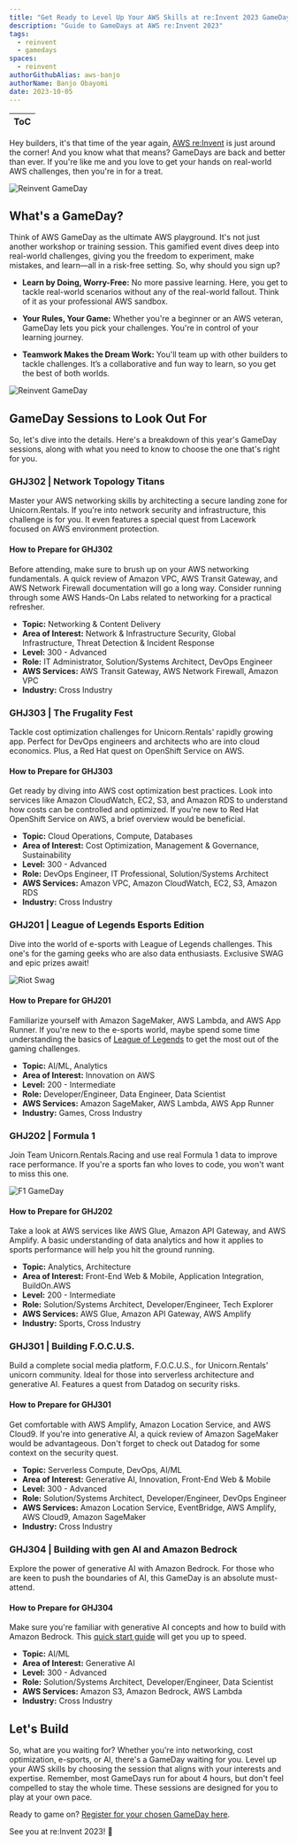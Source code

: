 ```yaml
---
title: "Get Ready to Level Up Your AWS Skills at re:Invent 2023 GameDays"
description: "Guide to GameDays at AWS re:Invent 2023"
tags:
  - reinvent
  - gamedays
spaces:
  - reinvent
authorGithubAlias: aws-banjo
authorName: Banjo Obayomi
date: 2023-10-05
---
```


|ToC|
|---|

Hey builders, it's that time of the year again, [AWS re:Invent](https://reinvent.awsevents.com/) is just around the corner! And you know what that means? GameDays are back and better than ever. If you're like me and you love to get your hands on real-world AWS challenges, then you're in for a treat.

![Reinvent GameDay](images/gameday_vibe.jpg)

## What's a GameDay?

Think of AWS GameDay as the ultimate AWS playground. It's not just another workshop or training session. This gamified event dives deep into real-world challenges, giving you the freedom to experiment, make mistakes, and learn—all in a risk-free setting. So, why should you sign up?

* **Learn by Doing, Worry-Free:** No more passive learning. Here, you get to tackle real-world scenarios without any of the real-world fallout. Think of it as your professional AWS sandbox.

* **Your Rules, Your Game:** Whether you're a beginner or an AWS veteran, GameDay lets you pick your challenges. You're in control of your learning journey.

* **Teamwork Makes the Dream Work:** You'll team up with other builders to tackle challenges. It’s a collaborative and fun way to learn, so you get the best of both worlds.

![Reinvent GameDay](images/scoreboard.jpg)

## GameDay Sessions to Look Out For

So, let's dive into the details. Here's a breakdown of this year's GameDay sessions, along with what you need to know to choose the one that's right for you.

### GHJ302 | Network Topology Titans

Master your AWS networking skills by architecting a secure landing zone for Unicorn.Rentals. If you're into network security and infrastructure, this challenge is for you. It even features a special quest from Lacework focused on AWS environment protection.

#### How to Prepare for GHJ302

Before attending, make sure to brush up on your AWS networking fundamentals. A quick review of Amazon VPC, AWS Transit Gateway, and AWS Network Firewall documentation will go a long way. Consider running through some AWS Hands-On Labs related to networking for a practical refresher.

* **Topic:** Networking & Content Delivery
* **Area of Interest:** Network & Infrastructure Security, Global Infrastructure, Threat Detection & Incident Response
* **Level:** 300 - Advanced
* **Role:** IT Administrator, Solution/Systems Architect, DevOps Engineer
* **AWS Services:** AWS Transit Gateway, AWS Network Firewall, Amazon VPC
* **Industry:** Cross Industry

### GHJ303 | The Frugality Fest

Tackle cost optimization challenges for Unicorn.Rentals' rapidly growing app. Perfect for DevOps engineers and architects who are into cloud economics. Plus, a Red Hat quest on OpenShift Service on AWS.

#### How to Prepare for GHJ303

Get ready by diving into AWS cost optimization best practices. Look into services like Amazon CloudWatch, EC2, S3, and Amazon RDS to understand how costs can be controlled and optimized. If you're new to Red Hat OpenShift Service on AWS, a brief overview would be beneficial.

* **Topic:** Cloud Operations, Compute, Databases
* **Area of Interest:** Cost Optimization, Management & Governance, Sustainability
* **Level:** 300 - Advanced
* **Role:** DevOps Engineer, IT Professional, Solution/Systems Architect
* **AWS Services:** Amazon VPC, Amazon CloudWatch, EC2, S3, Amazon RDS
* **Industry:** Cross Industry

### GHJ201 | League of Legends Esports Edition

Dive into the world of e-sports with League of Legends challenges. This one's for the gaming geeks who are also data enthusiasts. Exclusive SWAG and epic prizes await!

![Riot Swag](images/riot_swag.jpg)

#### How to Prepare for GHJ201

Familiarize yourself with Amazon SageMaker, AWS Lambda, and AWS App Runner. If you're new to the e-sports world, maybe spend some time understanding the basics of [League of Legends](https://www.leagueoflegends.com/en-us/) to get the most out of the gaming challenges.

* **Topic:** AI/ML, Analytics
* **Area of Interest:** Innovation on AWS
* **Level:** 200 - Intermediate
* **Role:** Developer/Engineer, Data Engineer, Data Scientist
* **AWS Services:** Amazon SageMaker, AWS Lambda, AWS App Runner
* **Industry:** Games, Cross Industry

### GHJ202 | Formula 1

Join Team Unicorn.Rentals.Racing and use real Formula 1 data to improve race performance. If you're a sports fan who loves to code, you won't want to miss this one.

![F1 GameDay](images/f1.jpg)

#### How to Prepare for GHJ202

Take a look at AWS services like AWS Glue, Amazon API Gateway, and AWS Amplify. A basic understanding of data analytics and how it applies to sports performance will help you hit the ground running.

* **Topic:** Analytics, Architecture
* **Area of Interest:** Front-End Web & Mobile, Application Integration, BuildOn.AWS
* **Level:** 200 - Intermediate
* **Role:** Solution/Systems Architect, Developer/Engineer, Tech Explorer
* **AWS Services:** AWS Glue, Amazon API Gateway, AWS Amplify
* **Industry:** Sports, Cross Industry

### GHJ301 | Building F.O.C.U.S.

Build a complete social media platform, F.O.C.U.S., for Unicorn.Rentals' unicorn community. Ideal for those into serverless architecture and generative AI. Features a quest from Datadog on security risks.

#### How to Prepare for GHJ301

Get comfortable with AWS Amplify, Amazon Location Service, and AWS Cloud9. If you're into generative AI, a quick review of Amazon SageMaker would be advantageous. Don't forget to check out Datadog for some context on the security quest.

* **Topic:** Serverless Compute, DevOps, AI/ML
* **Area of Interest:** Generative AI, Innovation, Front-End Web & Mobile
* **Level:** 300 - Advanced
* **Role:** Solution/Systems Architect, Developer/Engineer, DevOps Engineer
* **AWS Services:** Amazon Location Service, EventBridge, AWS Amplify, AWS Cloud9, Amazon SageMaker
* **Industry:** Cross Industry

### GHJ304 | Building with gen AI and Amazon Bedrock

Explore the power of generative AI with Amazon Bedrock. For those who are keen to push the boundaries of AI, this GameDay is an absolute must-attend.

#### How to Prepare for GHJ304

Make sure you're familiar with generative AI concepts and how to build with Amazon Bedrock. This [quick start guide](/posts/amazon-bedrock-quick-start) will get you up to speed.

* **Topic:** AI/ML
* **Area of Interest:** Generative AI
* **Level:** 300 - Advanced
* **Role:** Solution/Systems Architect, Developer/Engineer, Data Scientist
* **AWS Services:** Amazon S3, Amazon Bedrock, AWS Lambda
* **Industry:** Cross Industry

## Let's Build

So, what are you waiting for? Whether you're into networking, cost optimization, e-sports, or AI, there's a GameDay waiting for you. Level up your AWS skills by choosing the session that aligns with your interests and expertise. Remember, most GameDays run for about 4 hours, but don't feel compelled to stay the whole time. These sessions are designed for you to play at your own pace.

Ready to game on? [Register for your chosen GameDay here](https://hub.reinvent.awsevents.com/attendee-portal/catalog/).

See you at re:Invent 2023! 🚀